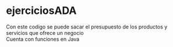# ejerciciosADA
Con este codigo se puede sacar el presupuesto de los productos y servicios que ofrece un negocio \
Cuenta con funciones en Java
